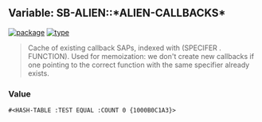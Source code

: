 ## Variable: SB-ALIEN::\*ALIEN-CALLBACKS\*
[![package](https://img.shields.io/badge/Package-SB--ALIEN-5f9ea0.svg?style=social&colorA=999999)](../) [![type](https://img.shields.io/badge/Type-Variable-5f9ea0.svg?style=social&colorA=999999)](../#variable) 

> Cache of existing callback SAPs, indexed with (SPECIFER . FUNCTION). Used for
> memoization: we don't create new callbacks if one pointing to the correct
> function with the same specifier already exists.

### Value
```
#<HASH-TABLE :TEST EQUAL :COUNT 0 {1000B0C1A3}>
```
